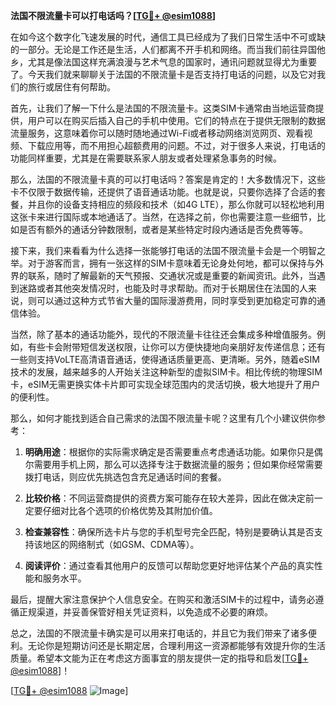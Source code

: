 **法国不限流量卡可以打电话吗？[[TG💪+ @esim1088](https://t.me/s/esim1088)]**

在如今这个数字化飞速发展的时代，通信工具已经成为了我们日常生活中不可或缺的一部分。无论是工作还是生活，人们都离不开手机和网络。而当我们前往异国他乡，尤其是像法国这样充满浪漫与艺术气息的国家时，通讯问题就显得尤为重要了。今天我们就来聊聊关于法国的不限流量卡是否支持打电话的问题，以及它对我们的旅行或居住有何帮助。

首先，让我们了解一下什么是法国的不限流量卡。这类SIM卡通常由当地运营商提供，用户可以在购买后插入自己的手机中使用。它们的特点在于提供无限制的数据流量服务，这意味着你可以随时随地通过Wi-Fi或者移动网络浏览网页、观看视频、下载应用等，而不用担心超额费用的问题。不过，对于很多人来说，打电话的功能同样重要，尤其是在需要联系家人朋友或者处理紧急事务的时候。

那么，法国的不限流量卡真的可以打电话吗？答案是肯定的！大多数情况下，这些卡不仅限于数据传输，还提供了语音通话功能。也就是说，只要你选择了合适的套餐，并且你的设备支持相应的频段和技术（如4G LTE），那么你就可以轻松地利用这张卡来进行国际或本地通话了。当然，在选择之前，你也需要注意一些细节，比如是否有额外的通话分钟数限制，或者是某些特定时段内通话是否免费等等。

接下来，我们来看看为什么选择一张能够打电话的法国不限流量卡会是一个明智之举。对于游客而言，拥有一张这样的SIM卡意味着无论身处何地，都可以保持与外界的联系，随时了解最新的天气预报、交通状况或是重要的新闻资讯。此外，当遇到迷路或者其他突发情况时，也能及时寻求帮助。而对于长期居住在法国的人来说，则可以通过这种方式节省大量的国际漫游费用，同时享受到更加稳定可靠的通信体验。

当然，除了基本的通话功能外，现代的不限流量卡往往还会集成多种增值服务。例如，有些卡会附带短信发送权限，让你可以方便快捷地向亲朋好友传递信息；还有一些则支持VoLTE高清语音通话，使得通话质量更高、更清晰。另外，随着eSIM技术的发展，越来越多的人开始关注这种新型的虚拟SIM卡。相比传统的物理SIM卡，eSIM无需更换实体卡片即可实现全球范围内的灵活切换，极大地提升了用户的便利性。

那么，如何才能找到适合自己需求的法国不限流量卡呢？这里有几个小建议供你参考：

1. **明确用途**：根据你的实际需求确定是否需要重点考虑通话功能。如果你只是偶尔需要用手机上网，那么可以选择专注于数据流量的服务；但如果你经常需要拨打电话，则应优先挑选包含充足通话时间的套餐。

2. **比较价格**：不同运营商提供的资费方案可能存在较大差异，因此在做决定前一定要仔细对比各个选项的价格优势及其附加价值。

3. **检查兼容性**：确保所选卡片与您的手机型号完全匹配，特别是要确认其是否支持该地区的网络制式（如GSM、CDMA等）。

4. **阅读评价**：通过查看其他用户的反馈可以帮助您更好地评估某个产品的真实性能和服务水平。

最后，提醒大家注意保护个人信息安全。在购买和激活SIM卡的过程中，请务必遵循正规渠道，并妥善保管好相关凭证资料，以免造成不必要的麻烦。

总之，法国的不限流量卡确实是可以用来打电话的，并且它为我们带来了诸多便利。无论你是短期访问还是长期定居，合理利用这一资源都能够有效提升你的生活质量。希望本文能为正在考虑这方面事宜的朋友提供一定的指导和启发[[TG💪+ @esim1088](https://t.me/s/esim1088)]！

[[TG💪+ @esim1088](https://t.me/s/esim1088) ![Image](https://i.postimg.cc/4NQfJmqS/Snipaste-2025-05-13-00-14-12.png)]